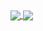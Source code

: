 <a href="https://github.com/anuraghazra/github-readme-stats">
  <img align="center" src="https://github-readme-stats.vercel.app/api?username=tjcages&layout=compact&count_private=true&show_icons=true&theme=dark" />
</a>
<a href="https://github.com/anuraghazra/github-readme-stats">
  <img align="center" src="https://github-readme-stats.vercel.app/api/top-langs?username=tjcages&layout=compact&count_private=true&show_icons=true&theme=dark" />
</a>
